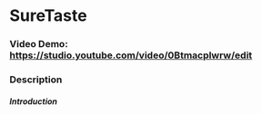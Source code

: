# SureTaste
### Video Demo:  https://studio.youtube.com/video/0BtmacpIwrw/edit
### Description

##### Introduction
